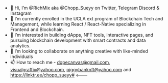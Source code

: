 - 👋 Hi, I’m @RichMix aka @Chopp_Sueyy on Twitter, Telegram Discord & Instagram
- 🌱 I’m currently enrolled in the UCLA ext program of Blockchain Tech and Management, while learning React / React-Native specializing in Frontend and Blockchain.
- 👀 I’m interested in building dApps, NFT tools, interactive pages, and pursuing blockchain development with smart contracts and data analytics.
- 💞️ I’m looking to collaborate on anything creative with like-minded individuals
- 📫 How to reach me - dopecanvas@gmail.com, visualgraffix@yahoo.com, piggybanknft@yahoo.com and https://linktr.ee/chopp_sueyy# <---

